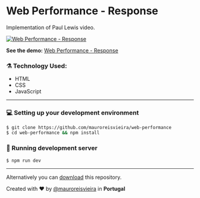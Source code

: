 # Web Performance - Response

Implementation of Paul Lewis video.

[![Web Performance - Response](https://img.youtube.com/vi/AkHdG7MNCY/0.jpg)](https://www.youtube.com/watch?v=AkHdG7MNCY)

**See the demo:** [Web Performance - Response](https://mauroreisvieira.github.io/web-performance/response/index.html)

### ⚗️ Technology Used:
   - HTML
   - CSS
   - JavaScript
   ___

### 💻 Setting up your development environment

```bash
$ git clone https://github.com/mauroreisvieira/web-performance
$ cd web-performance && npm install
```

### 🏃 Running development server

```bash
$ npm run dev
```

___

Alternatively you can [download](https://codeload.github.com/mauroreisvieira/web-performance/zip/master) this repository.

Created with ♥️ by [@mauroreisvieira](https://twitter.com/mauroreisvieira) in **Portugal**
